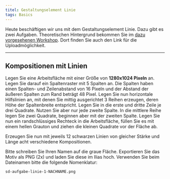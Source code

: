 ```yaml
---
titel: Gestaltungselement Linie
tags: Basics
---
```


Heute beschäftigen wir uns mit dem Gestaltungselement Linie. Dazu gibt es zwei Aufgaben. Theoretischen Hintergrund bekommen Sie im [dazu vorgesehenen Workshop](https://th-koeln.github.io/mi-bachelor-screendesign/lehrveranstaltungen/025-workshop-linie/). Dort finden Sie auch den Link für die Uploadmöglichkeit.

---

## Kompositionen mit Linien

Legen Sie eine Arbeitsfläche mit einer Größe von **1280x1024 Pixeln** an. Legen Sie darauf ein Spaltenraster mit 5 Spalten an. Die Spalten haben einen Spalten- und Zeilenabstand von 16 Pixeln und der Abstand der äußeren Spalten zum Rand beträgt 48 Pixel. Legen Sie nun horizontale Hilfslinien an, mit denen Sie mittig ausgerichtet 3 Reihen erzeugen, deren Höhe der Spaltenbreite entspricht. Legen Sie in die erste und dritte Zeile je drei Quadrate. Nutzen Sie aber nur jede zweite Spalte. In die mittlere Reihe legen Sie zwei Quadrate, beginnen aber mit der zweiten Spalte. Legen Sie nun ein randschlüssiges Rechteck in die Arbeitsfläche, füllen Sie es mit einem hellen Grauton und ziehen die kleinen Quadrate vor der Fläche ab.

Erzeugen Sie nun mit jeweils 12 schwarzen Linien von gleicher Stärke und Länge acht verschiedene Kompositionen.

Bitte schreiben Sie Ihren Namen auf die graue Fläche. Exportieren Sie das Motiv als PNG (2x) und laden Sie diese im Ilias hoch. Verwenden Sie beim Dateinamen bitte die folgende Nomenklatur:

`sd-aufgabe-linie-1-NACHNAME.png`

<!--
Hier ein kleines Beispiel der Arbeitsfläche:

<img src="../../download/workshops/punkt-linie/beispiel-linie-1.png" alt="Beispiel zur Aufgabe 1" style="max-height:80vh">
-->

<!--
## Linie 2: Varianten

Legen Sie eine weiße Arbeitsfläche mit einer Größe von **990x1440 Pixeln** an. Platzieren ein weißes Quadrat mit einem schwarzen Rand auf der Fläche. Das Quadrat sollte 40 Pixel Abstand zum Rand und 56 Pixel Abstand nach oben haben. Ziehen Sie nun horizontale Hilfslinien in verschiedenen Abständen in das Quadrat. Sie können hierbei auch auf bewährte Zahlenfolgen, wie die Fibonacci-Folge oder die Renard-Serie verwenden.

Zeichnen Sie nun vertikale Linien in die Reihen. Der horizontale Abstand zwischen zwei Linien muss innerhalb einer Reihe immer der selbe sein. Zwischen den Reihen muss er unterschiedlich sein. Damit erhalten Sie Ihre Ausgangskomposition. Ergänzen Sie diese um Ihren Namen und eine Navigation. Duplizieren Sie die Arbeitsfläche oder erzeugen Sie vier weitere Varianten, in dem Sie lediglich Linien aus der Ausgangskomposition entfernen.

Verknüpfen Sie die einzelnen Motive über die Navigation. Nutzen Sie dabei eine Überblendung als Übergang (falls möglich).

Exportieren Sie das Motiv als PNG (2x) und laden Sie diese im Ilias hoch. Verwenden Sie beim Dateinamen bitte die folgende Nomenklatur:

```sd-aufgabe-linie-2-NACHNAME.png```

Hier ein kleines Beispiel einer möglichen Ausgangsposition:

<img src="../../download/workshops/punkt-linie/beispiel-linie-2.png" alt="Beispiel zur Aufgabe 2" style="max-height:80vh"> -->
